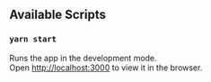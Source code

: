 ## Available Scripts

### `yarn start`
Runs the app in the development mode.\
Open [http://localhost:3000](http://localhost:3000) to view it in the browser.
